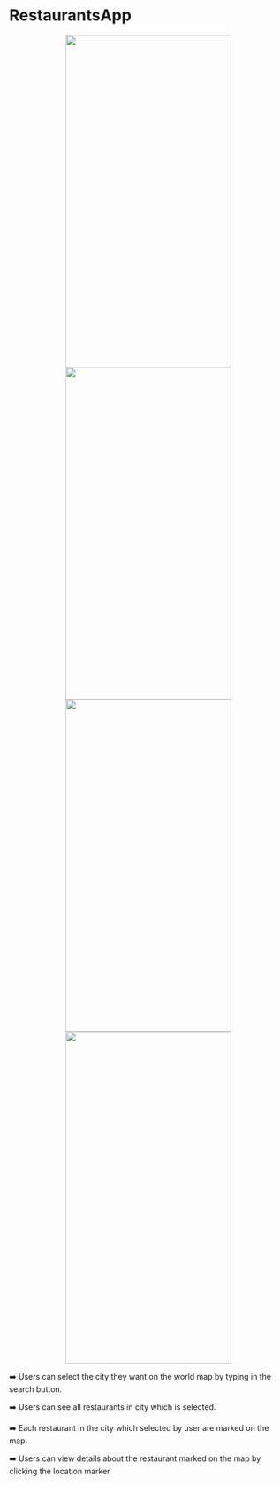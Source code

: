 # RestaurantsApp
<p align="center">
  <img src="https://user-images.githubusercontent.com/63063197/99694407-67184880-2a5a-11eb-8f32-cc971c4a6c3a.png" width="300" height="600">
  <img src="https://user-images.githubusercontent.com/63063197/99694415-6a133900-2a5a-11eb-8b91-cabfda155435.png" width="300" height="600">
  <img src="https://user-images.githubusercontent.com/63063197/99694423-6bdcfc80-2a5a-11eb-862e-e547ea1ae8ec.png" width="300" height="600">
  <img src="https://user-images.githubusercontent.com/63063197/99694432-6e3f5680-2a5a-11eb-952b-fd7c59e15646.png" width="300" height="600">
  </p>
  <p> ➡️  Users can select the city they want on the world map by typing in the search button. </p>
  <p> ➡️  Users can see all restaurants in city which is selected.</p>
  <p> ➡️  Each restaurant in the city which selected by user are marked on the map.</p>
  <p> ➡️  Users can view details about the restaurant marked on the map by clicking the location marker</p>
 
 



